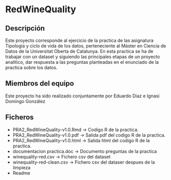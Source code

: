 # RedWineQuality


## Descripción

Este proyecto corresponde al ejercicio de la practica de las asignatura Tipología y ciclo de vida de los datos, perteneciente al Máster en Ciencia de Datos de la Universitat Oberta de Catalunya. En esta practica se ha de trabajar con un dataset y siguiendo las principales etapas de un proyecto analitico, dar respuesta a las preguntas planteadas en el enunciado de la practica sobre los datos.


## Miembros del equipo

Este proyecto ha sido realizado conjuntamente por Eduardo Diaz e Ignasi Domingo González


## Ficheros
* PRA2_RedWineQuality-v1.0.Rmd -> Codigo R de la practica.
* PRA2_RedWineQuality-v1.0.pdf -> Salida pdf del codigo R de la practica.
* PRA2_RedWineQuality-v1.0.html -> Salida html del codigo R de la practica.
* documentacion practica.doc -> Documento preguntas de la practica
* winequality-red.csv -> Fichero csv del dataset
* winequality-red-clean.csv -> Fichero csv del dataser despues de la limpieza
* Readme
